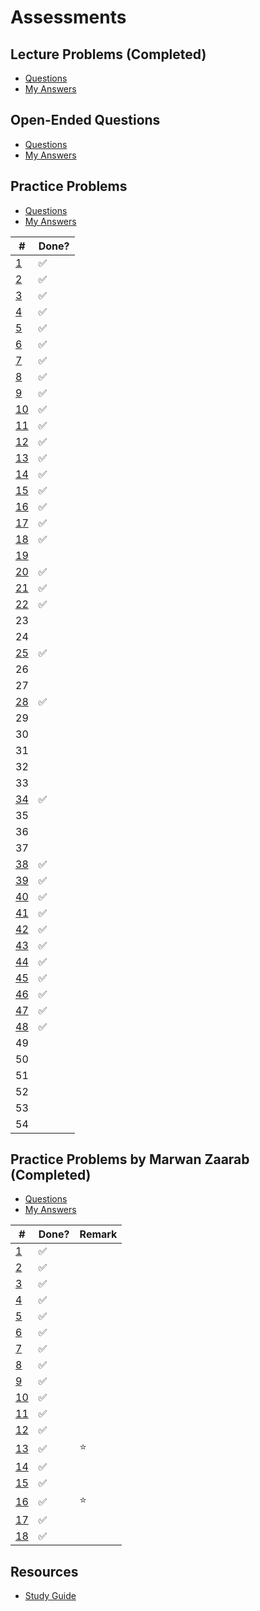 # Assessments

## Lecture Problems (Completed)

- [Questions](https://docs.google.com/document/d/1Oyp7LaIggM2YU2jAWl58eq3W-S1PlfUOa3OdoRMK09A/edit)
- [My Answers](https://github.com/tsangsiu/RB120_OOP/blob/main/Assessments/Lecture_Problems/lecture_problems.md)

## Open-Ended Questions

- [Questions](https://docs.google.com/document/d/10Lg5TfMMqtADcHlPKiDUBqPDMB6Q63_Fs_uVGQG3ybQ/edit)
- [My Answers](https://github.com/tsangsiu/RB120_OOP/blob/main/Assessments/Open_Ended_Questions/open_ended_questions.md)

## Practice Problems

- [Questions](https://docs.google.com/document/d/10JvX-ArkfF8fIWQu8wPaYt7JJHrv_5E0gM0I2uPirwI/edit)
- [My Answers](https://github.com/tsangsiu/RB120_OOP/blob/main/Assessments/Practice_Problems/practice_problems.md)

| # | Done? |
| --- | --- |
| [1](https://github.com/tsangsiu/RB120_OOP/blob/main/Assessments/Practice_Problems/practice_problems.md#1) | :white_check_mark: |
| [2](https://github.com/tsangsiu/RB120_OOP/blob/main/Assessments/Practice_Problems/practice_problems.md#2) | :white_check_mark: |
| [3](https://github.com/tsangsiu/RB120_OOP/blob/main/Assessments/Practice_Problems/practice_problems.md#3) | :white_check_mark: |
| [4](https://github.com/tsangsiu/RB120_OOP/blob/main/Assessments/Practice_Problems/practice_problems.md#4) | :white_check_mark: |
| [5](https://github.com/tsangsiu/RB120_OOP/blob/main/Assessments/Practice_Problems/practice_problems.md#5) | :white_check_mark: |
| [6](https://github.com/tsangsiu/RB120_OOP/blob/main/Assessments/Practice_Problems/practice_problems.md#6) | :white_check_mark: |
| [7](https://github.com/tsangsiu/RB120_OOP/blob/main/Assessments/Practice_Problems/practice_problems.md#7) | :white_check_mark: |
| [8](https://github.com/tsangsiu/RB120_OOP/blob/main/Assessments/Practice_Problems/practice_problems.md#8) | :white_check_mark: |
| [9](https://github.com/tsangsiu/RB120_OOP/blob/main/Assessments/Practice_Problems/practice_problems.md#9) | :white_check_mark: |
| [10](https://github.com/tsangsiu/RB120_OOP/blob/main/Assessments/Practice_Problems/practice_problems.md#10) | :white_check_mark: |
| [11](https://github.com/tsangsiu/RB120_OOP/blob/main/Assessments/Practice_Problems/practice_problems.md#11) | :white_check_mark: |
| [12](https://github.com/tsangsiu/RB120_OOP/blob/main/Assessments/Practice_Problems/practice_problems.md#12) | :white_check_mark: |
| [13](https://github.com/tsangsiu/RB120_OOP/blob/main/Assessments/Practice_Problems/practice_problems.md#13) | :white_check_mark: |
| [14](https://github.com/tsangsiu/RB120_OOP/blob/main/Assessments/Practice_Problems/practice_problems.md#14) | :white_check_mark: |
| [15](https://github.com/tsangsiu/RB120_OOP/blob/main/Assessments/Practice_Problems/practice_problems.md#15) | :white_check_mark: |
| [16](https://github.com/tsangsiu/RB120_OOP/blob/main/Assessments/Practice_Problems/practice_problems.md#16) | :white_check_mark: |
| [17](https://github.com/tsangsiu/RB120_OOP/blob/main/Assessments/Practice_Problems/practice_problems.md#17) | :white_check_mark: |
| [18](https://github.com/tsangsiu/RB120_OOP/blob/main/Assessments/Practice_Problems/practice_problems.md#18) | :white_check_mark: |
| [19](https://github.com/tsangsiu/RB120_OOP/blob/main/Assessments/Practice_Problems/practice_problems.md#19) | |
| [20](https://github.com/tsangsiu/RB120_OOP/blob/main/Assessments/Practice_Problems/practice_problems.md#20) | :white_check_mark: |
| [21](https://github.com/tsangsiu/RB120_OOP/blob/main/Assessments/Practice_Problems/practice_problems.md#21) | :white_check_mark: |
| [22](https://github.com/tsangsiu/RB120_OOP/blob/main/Assessments/Practice_Problems/practice_problems.md#22) | :white_check_mark: |
| 23 | |
| 24 | |
| [25](https://github.com/tsangsiu/RB120_OOP/blob/main/Assessments/Practice_Problems/practice_problems.md#25) | :white_check_mark: |
| 26 | |
| 27 | |
| [28](https://github.com/tsangsiu/RB120_OOP/blob/main/Assessments/Practice_Problems/practice_problems.md#28) | :white_check_mark: |
| 29 | |
| 30 | |
| 31 | |
| 32 | |
| 33 | |
| [34](https://github.com/tsangsiu/RB120_OOP/blob/main/Assessments/Practice_Problems/practice_problems.md#34) | :white_check_mark: |
| 35 | |
| 36 | |
| 37 | |
| [38](https://github.com/tsangsiu/RB120_OOP/blob/main/Assessments/Practice_Problems/practice_problems.md#38) | :white_check_mark: |
| [39](https://github.com/tsangsiu/RB120_OOP/blob/main/Assessments/Practice_Problems/practice_problems.md#39) | :white_check_mark: |
| [40](https://github.com/tsangsiu/RB120_OOP/blob/main/Assessments/Practice_Problems/practice_problems.md#40) | :white_check_mark: |
| [41](https://github.com/tsangsiu/RB120_OOP/blob/main/Assessments/Practice_Problems/practice_problems.md#41) | :white_check_mark: |
| [42](https://github.com/tsangsiu/RB120_OOP/blob/main/Assessments/Practice_Problems/practice_problems.md#42) | :white_check_mark: |
| [43](https://github.com/tsangsiu/RB120_OOP/blob/main/Assessments/Practice_Problems/practice_problems.md#43) | :white_check_mark: |
| [44](https://github.com/tsangsiu/RB120_OOP/blob/main/Assessments/Practice_Problems/practice_problems.md#44) | :white_check_mark: |
| [45](https://github.com/tsangsiu/RB120_OOP/blob/main/Assessments/Practice_Problems/practice_problems.md#45) | :white_check_mark: |
| [46](https://github.com/tsangsiu/RB120_OOP/blob/main/Assessments/Practice_Problems/practice_problems.md#46) | :white_check_mark: |
| [47](https://github.com/tsangsiu/RB120_OOP/blob/main/Assessments/Practice_Problems/practice_problems.md#47) | :white_check_mark: |
| [48](https://github.com/tsangsiu/RB120_OOP/blob/main/Assessments/Practice_Problems/practice_problems.md#48) | :white_check_mark: |
| 49 | |
| 50 | |
| 51 | |
| 52 | |
| 53 | |
| 54 | |

## Practice Problems by Marwan Zaarab (Completed)

- [Questions](https://medium.com/@marwan.zaarab/rb129-interview-assessment-prep-e2f120330240)
- [My Answers](https://github.com/tsangsiu/RB120_OOP/blob/main/Assessments/Practice_Problems_Marwan_Z/practice_problems_marwan_z.md)

| # | Done? | Remark |
| --- | --- | --- |
| [1](https://github.com/tsangsiu/RB120_OOP/blob/main/Assessments/Practice_Problems_Marwan_Z/practice_problems_marwan_z.md#1) | :white_check_mark: | |
| [2](https://github.com/tsangsiu/RB120_OOP/blob/main/Assessments/Practice_Problems_Marwan_Z/practice_problems_marwan_z.md#2) | :white_check_mark: | |
| [3](https://github.com/tsangsiu/RB120_OOP/blob/main/Assessments/Practice_Problems_Marwan_Z/practice_problems_marwan_z.md#3) | :white_check_mark: | |
| [4](https://github.com/tsangsiu/RB120_OOP/blob/main/Assessments/Practice_Problems_Marwan_Z/practice_problems_marwan_z.md#4) | :white_check_mark: | |
| [5](https://github.com/tsangsiu/RB120_OOP/blob/main/Assessments/Practice_Problems_Marwan_Z/practice_problems_marwan_z.md#5) | :white_check_mark: | |
| [6](https://github.com/tsangsiu/RB120_OOP/blob/main/Assessments/Practice_Problems_Marwan_Z/practice_problems_marwan_z.md#6) | :white_check_mark: | |
| [7](https://github.com/tsangsiu/RB120_OOP/blob/main/Assessments/Practice_Problems_Marwan_Z/practice_problems_marwan_z.md#7) | :white_check_mark: | |
| [8](https://github.com/tsangsiu/RB120_OOP/blob/main/Assessments/Practice_Problems_Marwan_Z/practice_problems_marwan_z.md#8) | :white_check_mark: | |
| [9](https://github.com/tsangsiu/RB120_OOP/blob/main/Assessments/Practice_Problems_Marwan_Z/practice_problems_marwan_z.md#9) | :white_check_mark: | |
| [10](https://github.com/tsangsiu/RB120_OOP/blob/main/Assessments/Practice_Problems_Marwan_Z/practice_problems_marwan_z.md#10) | :white_check_mark: | |
| [11](https://github.com/tsangsiu/RB120_OOP/blob/main/Assessments/Practice_Problems_Marwan_Z/practice_problems_marwan_z.md#11) | :white_check_mark: | |
| [12](https://github.com/tsangsiu/RB120_OOP/blob/main/Assessments/Practice_Problems_Marwan_Z/practice_problems_marwan_z.md#12) | :white_check_mark: | |
| [13](https://github.com/tsangsiu/RB120_OOP/blob/main/Assessments/Practice_Problems_Marwan_Z/practice_problems_marwan_z.md#13) | :white_check_mark: | :star: |
| [14](https://github.com/tsangsiu/RB120_OOP/blob/main/Assessments/Practice_Problems_Marwan_Z/practice_problems_marwan_z.md#14) | :white_check_mark: | |
| [15](https://github.com/tsangsiu/RB120_OOP/blob/main/Assessments/Practice_Problems_Marwan_Z/practice_problems_marwan_z.md#15) | :white_check_mark: | |
| [16](https://github.com/tsangsiu/RB120_OOP/blob/main/Assessments/Practice_Problems_Marwan_Z/practice_problems_marwan_z.md#16) | :white_check_mark: | :star: |
| [17](https://github.com/tsangsiu/RB120_OOP/blob/main/Assessments/Practice_Problems_Marwan_Z/practice_problems_marwan_z.md#17) | :white_check_mark: | |
| [18](https://github.com/tsangsiu/RB120_OOP/blob/main/Assessments/Practice_Problems_Marwan_Z/practice_problems_marwan_z.md#18) | :white_check_mark: | |

## Resources

- [Study Guide](https://launchschool.com/lessons/3315a57a/assignments/5fe1a165)

